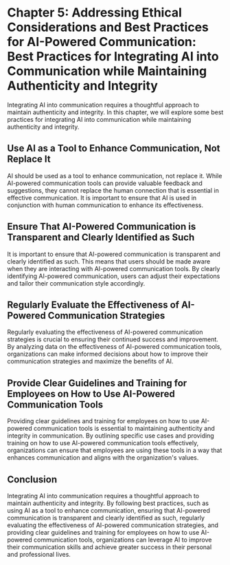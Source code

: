 Chapter 5: Addressing Ethical Considerations and Best Practices for AI-Powered Communication: Best Practices for Integrating AI into Communication while Maintaining Authenticity and Integrity
===============================================================================================================================================================================================

Integrating AI into communication requires a thoughtful approach to maintain authenticity and integrity. In this chapter, we will explore some best practices for integrating AI into communication while maintaining authenticity and integrity.

Use AI as a Tool to Enhance Communication, Not Replace It
---------------------------------------------------------

AI should be used as a tool to enhance communication, not replace it. While AI-powered communication tools can provide valuable feedback and suggestions, they cannot replace the human connection that is essential in effective communication. It is important to ensure that AI is used in conjunction with human communication to enhance its effectiveness.

Ensure That AI-Powered Communication is Transparent and Clearly Identified as Such
----------------------------------------------------------------------------------

It is important to ensure that AI-powered communication is transparent and clearly identified as such. This means that users should be made aware when they are interacting with AI-powered communication tools. By clearly identifying AI-powered communication, users can adjust their expectations and tailor their communication style accordingly.

Regularly Evaluate the Effectiveness of AI-Powered Communication Strategies
---------------------------------------------------------------------------

Regularly evaluating the effectiveness of AI-powered communication strategies is crucial to ensuring their continued success and improvement. By analyzing data on the effectiveness of AI-powered communication tools, organizations can make informed decisions about how to improve their communication strategies and maximize the benefits of AI.

Provide Clear Guidelines and Training for Employees on How to Use AI-Powered Communication Tools
------------------------------------------------------------------------------------------------

Providing clear guidelines and training for employees on how to use AI-powered communication tools is essential to maintaining authenticity and integrity in communication. By outlining specific use cases and providing training on how to use AI-powered communication tools effectively, organizations can ensure that employees are using these tools in a way that enhances communication and aligns with the organization's values.

Conclusion
----------

Integrating AI into communication requires a thoughtful approach to maintain authenticity and integrity. By following best practices, such as using AI as a tool to enhance communication, ensuring that AI-powered communication is transparent and clearly identified as such, regularly evaluating the effectiveness of AI-powered communication strategies, and providing clear guidelines and training for employees on how to use AI-powered communication tools, organizations can leverage AI to improve their communication skills and achieve greater success in their personal and professional lives.
